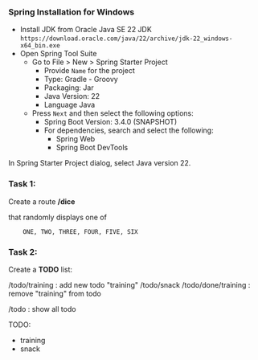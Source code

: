 ### Spring Installation for Windows
- Install JDK from Oracle Java SE 22 JDK `https://download.oracle.com/java/22/archive/jdk-22_windows-x64_bin.exe`
- Open Spring Tool Suite
  - Go to File > New > Spring Starter Project
    - Provide `Name` for the project
    - Type: Gradle - Groovy
    - Packaging: Jar
    - Java Version: 22
    - Language Java
  - Press `Next` and then select the following options:
    - Spring Boot Version: 3.4.0 (SNAPSHOT)
	- For dependencies, search and select the following:
	  - Spring Web
	  - Spring Boot DevTools

		 
In Spring Starter Project dialog, select Java version 22.
		 
### Task 1:
Create a route **/dice**

that randomly displays one of
		
		ONE, TWO, THREE, FOUR, FIVE, SIX

    
### Task 2:
Create a **TODO** list:

/todo/training  : add new todo "training"
/todo/snack
/todo/done/training : remove "training" from todo

/todo       : show all todo

TODO:
- training
- snack 
